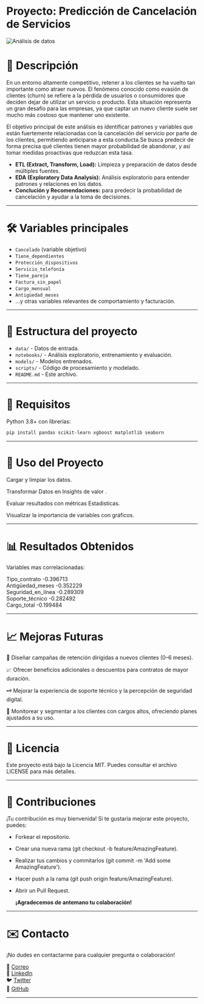  #                                                    Proyecto: Predicción de Cancelación de Servicios

![Análisis de datos](https://image.lexica.art/full_webp/7b3d9d65-32a9-4468-bded-d1c2926f77da)

# 🧠 Descripción

En un entorno altamente competitivo, retener a los clientes se ha vuelto tan importante como atraer nuevos. El fenómeno conocido como evasión de clientes (churn) se refiere a la pérdida de usuarios o consumidores que deciden dejar de utilizar un servicio o producto. Esta situación representa un gran desafío para las empresas, ya que captar un nuevo cliente suele ser mucho más costoso que mantener uno existente.

El objetivo principal de este análisis es identificar patrones y variables que están fuertemente relacionadas con la cancelación del servicio por parte de los clientes, permitiendo anticiparse a esta conducta.Se busca predecir de forma precisa qué clientes tienen mayor probabilidad de abandonar, y así tomar medidas proactivas que reduzcan esta tasa.

- **ETL (Extract, Transform, Load):** Limpieza y preparación de datos desde múltiples fuentes.
- **EDA (Exploratory Data Analysis):** Análisis exploratorio para entender patrones y relaciones en los datos.
- **Conclución y Recomendaciones:** para predecir la probabilidad de cancelación y ayudar a la toma de decisiones.

---

# 🛠️ Variables principales

- `Cancelado` (variable objetivo)
- `Tiene_dependientes`
- `Protección_dispositivos`
- `Servicio_telefonía`
- `Tiene_pareja`
- `Factura_sin_papel`
- `Cargo_mensual`
- `Antigüedad_meses`
- ...y otras variables relevantes de comportamiento y facturación.

---

# 📂 Estructura del proyecto

- `data/` - Datos de entrada.
- `notebooks/` - Análisis exploratorio, entrenamiento y evaluación.
- `models/` - Modelos entrenados.
- `scripts/` - Código de procesamiento y modelado.
- `README.md` - Este archivo.

---

# 🔑 Requisitos

Python 3.8+ con librerías:

```bash
pip install pandas scikit-learn xgboost matplotlib seaborn
```
---

# 🚀 Uso del Proyecto
Cargar y limpiar los datos.

Transformar Datos en Insights de valor .

Evaluar resultados con métricas Estadisticas.

Visualizar la importancia de variables con gráficos.

---
# 📊 Resultados Obtenidos

 Variables mas correlacionadas: 

  Tipo_contrato        -0.396713  
  Antigüedad_meses     -0.352229  
  Seguridad_en_línea   -0.289309   
  Soporte_técnico      -0.282492  
  Cargo_total          -0.199484  
  
---
# 📈 Mejoras Futuras

 🚀 Diseñar campañas de retención dirigidas a nuevos clientes (0–6 meses).
 
 📈 Ofrecer beneficios adicionales o descuentos para contratos de mayor duración.
 
 🗝️ Mejorar la experiencia de soporte técnico y la percepción de seguridad digital.
 
 🎯 Monitorear y segmentar a los clientes con cargos altos, ofreciendo planes ajustados a su uso.

---
# 📄 Licencia  

  Este proyecto está bajo la Licencia MIT. Puedes consultar el archivo LICENSE para más detalles.

---

# 🤝 Contribuciones
¡Tu contribución es muy bienvenida! Si te gustaría mejorar este proyecto, puedes:

- Forkear el repositorio.
- Crear una nueva rama (git checkout -b feature/AmazingFeature).
- Realizar tus cambios y commitarlos (git commit -m 'Add some AmazingFeature').

- Hacer push a la rama (git push origin feature/AmazingFeature).
- Abrir un Pull Request.

  **¡Agradecemos de antemano tu colaboración!**
  
---

# ✉️ Contacto
¡No dudes en contactarme para cualquier pregunta o colaboración!

📧 [Correo](mailto:angeltroncoso2019@outlook.es)  
🔗 [LinkedIn](https://www.linkedin.com/in/angeltroncoso)  
🐦 [Twitter](https://twitter.com/angeltronc26452)  
💼 [GitHub](https://github.com/angeltroncoso)  

---
